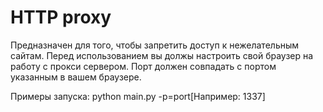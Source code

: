 # HTTP proxy

Предназначен для того, чтобы запретить доступ к нежелательным сайтам.
Перед использованием вы должы настроить свой браузер на работу с прокси сервером. Порт должен совпадать с портом указанным в вашем браузере.

Примеры запуска: python main.py -p=port[Например: 1337]
